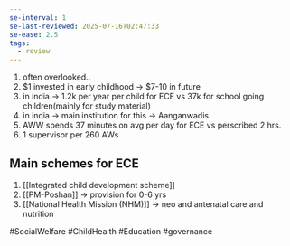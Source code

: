 ```yaml
---
se-interval: 1
se-last-reviewed: 2025-07-16T02:47:33
se-ease: 2.5
tags:
  - review
---
```

1. often overlooked..
2. $1 invested in early childhood -> $7-10 in future
3. in india -> 1.2k per year per child for ECE vs 37k for school going children(mainly for study material)
4. in india -> main institution for this -> Aanganwadis
5. AWW spends 37 minutes on avg per day for ECE vs perscribed 2 hrs.
6. 1 supervisor per 260 AWs

## Main schemes for ECE
1. [[Integrated child development scheme]]
2. [[PM-Poshan]] -> provision for 0-6 yrs
3. [[National Health Mission (NHM)]] -> neo and antenatal care and nutrition


#SocialWelfare #ChildHealth  #Education #governance  